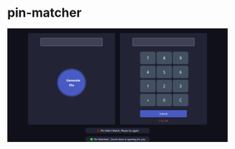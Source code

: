 # pin-matcher
![alt text](https://github.com/rana-arju/pin-matcher/blob/main/image/pin%20matcher.png)
